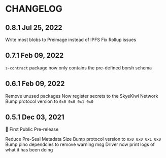 # CHANGELOG

## 0.8.1 Jul 25, 2022

Write most blobs to Preimage instead of IPFS
Fix Rollup issues

## 0.7.1 Feb 09, 2022

`s-contract` package now only contains the pre-defined borsh schema

## 0.6.1 Feb 09, 2022

Remove unused packages
Now register secrets to the SkyeKiwi Network
Bump protocol version to `0x0 0x0 0x1 0x0`


## 0.5.1 Dec 03, 2021
🎉 First Public Pre-release

Reduce Pre-Seal Metadata Size
Bump protocol version to `0x0 0x0 0x1 0x0`
Bump pino dependcies to remove warning msg
Driver now print logs of what it has been doing
